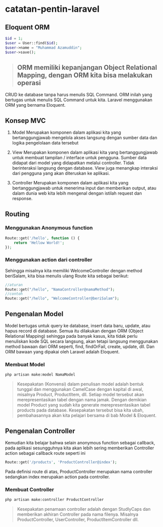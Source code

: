 # catatan-pentin-laravel

## Eloquent ORM
```php
$id = 1;
$user = User::find($id);
$user->name = "Muhammad Azamuddin";
$user->save();
```

> ## ORM memiliki kepanjangan Object Relational Mapping, dengan ORM kita bisa melakukan operasi
CRUD ke database tanpa harus menulis SQL Command. ORM inilah yang bertugas untuk menulis
SQL Command untuk kita. Laravel menggunakan ORM yang bernama Eloquent. 

## Konsep MVC
1. Model
Merupakan komponen dalam aplikasi kita yang bertanggungjawab mengelola akses langsung dengan
sumber data dan logika pengelolaan data tersebut

2. View
Merupakan komponen dalam aplikasi kita yang bertanggungjawab untuk membuat tampilan / interface
untuk pengguna. Sumber data didapat dari model yang didapatkan melalui controller. Tidak berinteraksi
langsung dengan database. View juga menangkap interaksi dari pengguna yang akan diteruskan ke
aplikasi.

3. Controller
Merupakan komponen dalam aplikasi kita yang bertanggungjawab untuk menerima input dan memberikan
output, atau dalam dunia web kita lebih mengenal dengan istilah request dan response.

## Routing
### Menggunakan Anonymous function
```php
Route::get('/hello', function () {
    return 'Hellow World!';
});
```
### Menggunakan action dari controller
Sehingga misalnya kita memiliki WelcomeController dengan method beriSalam, kita bisa menulis ulang
Route kita sebagai berikut:
```php
//aturan
Route::get("/hello", "NamaController@namaMethod");
//contoh
Route::get("/hello", "WelcomeController@beriSalam");
```

## Pengenalan Model
Model bertugas untuk query ke database, insert data baru, update, atau hapus record di database. Semua itu
dilakukan dengan ORM (Object Relational Mapping) sehingga pada banyak kasus, kita tidak perlu
menuliskan kode SQL secara langsung, akan tetapi langsung menggunakan method bawaan dari ORM
seperti, find, findOrFail, create, update, dll. Dan ORM bawaan yang dipakai oleh Laravel adalah Eloquent.

### Membuat Model
```bash
php artisan make:model NamaModel
```

> Kesepakatan (Konvensi) dalam penulisan model adalah bentuk tunggal dan menggunakan
CamelCase dengan kapital di awal, misalnya Product, ProductItem, dll. Setiap model tersebut akan
merepresentasikan tabel dengan nama jamak. Dengan demikian model Product yang sudah kita
generate merepresentasikan tabel products pada database. Kesepakatan tersebut bisa kita ubah,
pembahasannya akan kita pelajari bersama di bab Model & Eloquent.

## Pengenalan Controller
Kemudian kita belajar bahwa selain anonymous function sebagai callback, pada aplikasi sesungguhnya kita
akan lebih sering memberikan Controller action sebagai callback route seperti ini

```php
Route::get('/products', 'ProductController@index');
```
Pada definisi route di atas, ProductController merupakan nama controller sedangkan index merupakan
action pada controller.

### Membuat Controller
```bash
php artisan make:controller ProductController
```
> Kesepakatan penamaan controller adalah dengan StudlyCaps dan memberikan akhiran Controller
pada nama filenya. Misalnya ProductController, UserController, ProductItemController
dll.
